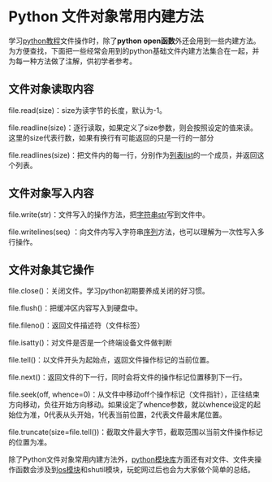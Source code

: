 # Python 文件对象常用内建方法

学习[python教程](http://www.iplaypy.com/)文件操作时，除了**python open函数**外还会用到一些内建方法。为方便查找，下面把一些经常会用到的python基础文件内建方法集合在一起，并为每一种方法做了注解，供初学者参考。

## 文件对象读取内容

file.read(size)：size为读字节的长度，默认为-1。

file.readline(size)：逐行读取，如果定义了size参数，则会按照设定的值来读。这里的size代表行数，如果有换行有可能返回的只是一行的一部分

file.readlines(size)：把文件内的每一行，分别作为[列表list](http://www.iplaypy.com/jichu/list.html)的一个成员，并返回这个列表。

## 文件对象写入内容


file.write(str)：文件写入的操作方法，把[字符串str](http://www.iplaypy.com/jichu/str.html)写到文件中。

file.writelines(seq) ：向文件内写入字符串[序列](http://www.iplaypy.com/jinjie/jj106.html)方法，也可以理解为一次性写入多行操作。

## 文件对象其它操作


file.close()：关闭文件。学习python初期要养成关闭的好习惯。

file.flush()：把缓冲区内容写入到硬盘中。

file.fileno()：返回文件描述符（文件标签）

file.isatty()：对文件是否是一个终端设备文件做判断

file.tell()：以文件开头为起始点，返回文件操作标记的当前位置。

file.next()：返回文件的下一行，同时会将文件的操作标记位置移到下一行。

file.seek(off, whence=0)：从文件中移动off个操作标记（文件指针），正往结束方向移动，负往开始方向移动。如果设定了whence参数，就以whence设定的起始位为准，0代表从头开始，1代表当前位置，2代表文件最末尾位置。

file.truncate(size=file.tell())：截取文件最大字节，截取范围以当前文件操作标记的位置为准。

除了Python文件对象常用内建方法外，[python模块库](http://www.iplaypy.com/module/)方面还有对文件、文件夹操作函数会涉及到[os模块](http://www.iplaypy.com/module/os.html)和shutil模块，玩蛇网过后也会为大家做个简单的总结。